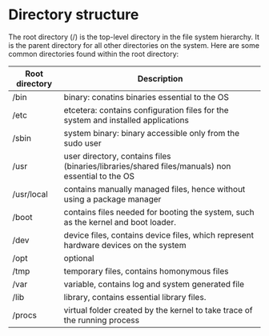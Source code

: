# Directory structure

The root directory (/) is the top-level directory in the file system hierarchy. It is the parent directory for all other directories on the system.
Here are some common directories found within the root directory:

| Root directory     | Description |
| ------------------ | ----------- |
| /bin               | binary: conatins binaries essential to the OS       |
| /etc               | etcetera: contains configuration files for the system and installed applications |
| /sbin              | system binary: binary accessible only from the sudo user |
| /usr               | user directory, contains files (binaries/libraries/shared files/manuals) non essential to the OS |
| /usr/local         | contains manually managed files, hence without using a package manager |
| /boot              | contains files needed for booting the system, such as the kernel and boot loader. |
| /dev               | device files, contains device files, which represent hardware devices on the system |
| /opt               | optional |
| /tmp               | temporary files, contains homonymous files |
| /var               | variable, contains log and system generated file |
| /lib               | library, contains essential library files.
| /procs             | virtual folder created by the kernel to take trace of the running process |

<!--  Script to show the footer   -->
<html>
<script
    src="https://code.jquery.com/jquery-3.3.1.js"
    integrity="sha256-2Kok7MbOyxpgUVvAk/HJ2jigOSYS2auK4Pfzbm7uH60="
    crossorigin="anonymous">
</script>
<script>
$(function(){
  $("#footer").load("../footers/footer.html");
});
</script>
<body>
<div id="footer"></div>
</body>
</html>
